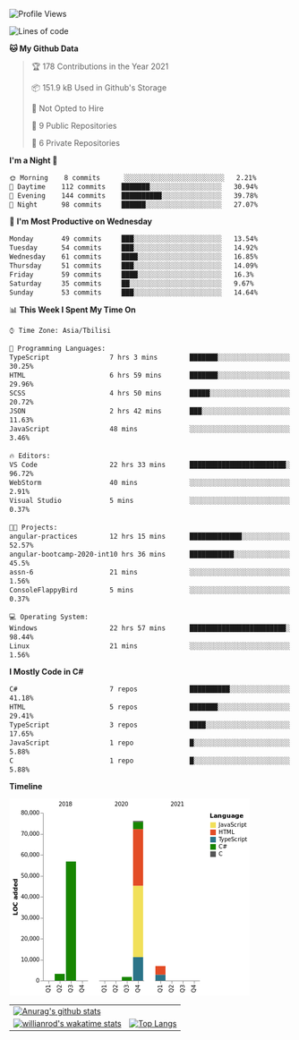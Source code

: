 <!--START_SECTION:waka-->
![Profile Views](http://img.shields.io/badge/Profile%20Views-114-blue)

![Lines of code](https://img.shields.io/badge/From%20Hello%20World%20I%27ve%20Written-144746%20lines%20of%20code-blue)

**🐱 My Github Data** 

> 🏆 178 Contributions in the Year 2021
 > 
> 📦 151.9 kB Used in Github's Storage 
 > 
> 🚫 Not Opted to Hire
 > 
> 📜 9 Public Repositories 
 > 
> 🔑 6 Private Repositories  
 > 
**I'm a Night 🦉** 

```text
🌞 Morning    8 commits      ░░░░░░░░░░░░░░░░░░░░░░░░░   2.21% 
🌆 Daytime    112 commits    ███████░░░░░░░░░░░░░░░░░░   30.94% 
🌃 Evening    144 commits    ██████████░░░░░░░░░░░░░░░   39.78% 
🌙 Night      98 commits     ██████░░░░░░░░░░░░░░░░░░░   27.07%

```
📅 **I'm Most Productive on Wednesday** 

```text
Monday       49 commits     ███░░░░░░░░░░░░░░░░░░░░░░   13.54% 
Tuesday      54 commits     ███░░░░░░░░░░░░░░░░░░░░░░   14.92% 
Wednesday    61 commits     ████░░░░░░░░░░░░░░░░░░░░░   16.85% 
Thursday     51 commits     ███░░░░░░░░░░░░░░░░░░░░░░   14.09% 
Friday       59 commits     ████░░░░░░░░░░░░░░░░░░░░░   16.3% 
Saturday     35 commits     ██░░░░░░░░░░░░░░░░░░░░░░░   9.67% 
Sunday       53 commits     ███░░░░░░░░░░░░░░░░░░░░░░   14.64%

```


📊 **This Week I Spent My Time On** 

```text
⌚︎ Time Zone: Asia/Tbilisi

💬 Programming Languages: 
TypeScript               7 hrs 3 mins        ███████░░░░░░░░░░░░░░░░░░   30.25% 
HTML                     6 hrs 59 mins       ███████░░░░░░░░░░░░░░░░░░   29.96% 
SCSS                     4 hrs 50 mins       █████░░░░░░░░░░░░░░░░░░░░   20.72% 
JSON                     2 hrs 42 mins       ███░░░░░░░░░░░░░░░░░░░░░░   11.63% 
JavaScript               48 mins             ░░░░░░░░░░░░░░░░░░░░░░░░░   3.46%

🔥 Editors: 
VS Code                  22 hrs 33 mins      ████████████████████████░   96.72% 
WebStorm                 40 mins             ░░░░░░░░░░░░░░░░░░░░░░░░░   2.91% 
Visual Studio            5 mins              ░░░░░░░░░░░░░░░░░░░░░░░░░   0.37%

🐱‍💻 Projects: 
angular-practices        12 hrs 15 mins      █████████████░░░░░░░░░░░░   52.57% 
angular-bootcamp-2020-int10 hrs 36 mins      ███████████░░░░░░░░░░░░░░   45.5% 
assn-6                   21 mins             ░░░░░░░░░░░░░░░░░░░░░░░░░   1.56% 
ConsoleFlappyBird        5 mins              ░░░░░░░░░░░░░░░░░░░░░░░░░   0.37%

💻 Operating System: 
Windows                  22 hrs 57 mins      ████████████████████████░   98.44% 
Linux                    21 mins             ░░░░░░░░░░░░░░░░░░░░░░░░░   1.56%

```

**I Mostly Code in C#** 

```text
C#                       7 repos             ██████████░░░░░░░░░░░░░░░   41.18% 
HTML                     5 repos             ███████░░░░░░░░░░░░░░░░░░   29.41% 
TypeScript               3 repos             ████░░░░░░░░░░░░░░░░░░░░░   17.65% 
JavaScript               1 repo              █░░░░░░░░░░░░░░░░░░░░░░░░   5.88% 
C                        1 repo              █░░░░░░░░░░░░░░░░░░░░░░░░   5.88%

```


**Timeline**

![Chart not found](https://raw.githubusercontent.com/LukeSamkharadze/LukeSamkharadze/main/charts/bar_graph.png) 


<!--END_SECTION:waka-->

|||
| ------------- |:-------------:|
| [![Anurag's github stats](https://github-readme-stats.vercel.app/api?username=LukeSamkharadze&count_private=true&theme=dark&show_icons=true&custom_title=Github%20Stats)](https://github.com/anuraghazra/github-readme-stats)      |
| [![willianrod's wakatime stats](https://github-readme-stats.vercel.app/api/wakatime?username=LukeSamkharadze&theme=dark&langs_count=9&custom_title=Weekly%20Stats)](https://github.com/anuraghazra/github-readme-stats)      | [![Top Langs](https://github-readme-stats.vercel.app/api/top-langs/?username=LukeSamkharadze&theme=dark&langs_count=9&custom_title=Repositories)](https://github.com/anuraghazra/github-readme-stats)|

<!--
[![Anurag's github stats](https://github-readme-stats.vercel.app/api?username=LukeSamkharadze&count_private=true&theme=dark&show_icons=true&custom_title=Github%20Stats)](https://github.com/anuraghazra/github-readme-stats)
[![willianrod's wakatime stats](https://github-readme-stats.vercel.app/api/wakatime?username=LukeSamkharadze&theme=dark&langs_count=9&custom_title=Weekly%20Stats)](https://github.com/anuraghazra/github-readme-stats)
[![Top Langs](https://github-readme-stats.vercel.app/api/top-langs/?username=LukeSamkharadze&theme=dark&langs_count=9&custom_title=Repositories)](https://github.com/anuraghazra/github-readme-stats)
-->
